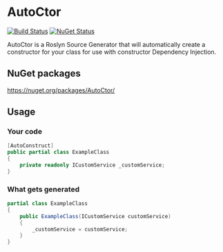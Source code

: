 <!--
GENERATED FILE - DO NOT EDIT
This file was generated by [MarkdownSnippets](https://github.com/SimonCropp/MarkdownSnippets).
Source File: /readme.source.md
To change this file edit the source file and then run MarkdownSnippets.
-->

# AutoCtor

[![Build Status](https://img.shields.io/github/actions/workflow/status/distantcam/autoctor/on-push-run-tests.yml?branch=main)](https://github.com/distantcam/AutoCtor/actions/workflows/on-push-run-tests.yml)
[![NuGet Status](https://img.shields.io/nuget/v/AutoCtor.svg)](https://www.nuget.org/packages/AutoCtor/)

AutoCtor is a Roslyn Source Generator that will automatically create a constructor for your class for use with constructor Dependency Injection.

## NuGet packages

https://nuget.org/packages/AutoCtor/

## Usage

### Your code

<!-- snippet: YourCode -->
```cs
[AutoConstruct]
public partial class ExampleClass
{
    private readonly ICustomService _customService;
}
```
<!-- endSnippet -->

### What gets generated

<!-- snippet: GeneratedCode -->
```cs
partial class ExampleClass
{
    public ExampleClass(ICustomService customService)
    {
        _customService = customService;
    }
}
```
<!-- endSnippet -->
